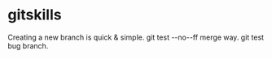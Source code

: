 # gitskills
Creating a new branch is quick & simple.
git test --no--ff merge way.
git test bug branch.